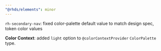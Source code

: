```yaml
---
"@rhds/elements": minor
---
```


`rh-secondary-nav`: fixed color-palette default value to match design spec, token color values

**Color Context**: added `light` option to `@colorContextProvider` `ColorPalette` type. 